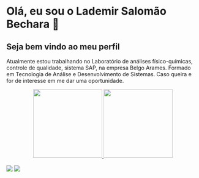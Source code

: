 <h1>Olá, eu sou o Lademir Salomão Bechara 👋</h1>
<div>
  <h2>Seja bem vindo ao meu perfil</h2>
</div>
<div>
  <p>
    Atualmente estou trabalhando no Laboratório de análises físico-químicas, controle de qualidade, sistema SAP, na empresa Belgo Arames.
   Formado em Tecnologia  de  Análise e Desenvolvimento de Sistemas. Caso queira e for de interesse em me dar uma oportunidade.
  </p>
</div>

<div align="center">
  <a href="https://github.com/Lademir76">
  <img height="180em" src="https://github-readme-stats.vercel.app/api?username=Lademir76&show_icons=false&theme=dark&include_all_commits=true&count_private=true"/>
  <img height="180em" src="https://github-readme-stats.vercel.app/api/top-langs/?username=Lademir76&layout=compact&langs_count=7&theme=dark"/>
</div>
<br>
<div>
   <a href = "mailto:becharalademir76@gmail.com"><img src="https://img.shields.io/badge/-Gmail-%23333?style=for-the-badge&logo=gmail&logoColor=white" target="_blank"></a>
  <a href="https://www.linkedin.com/in/lademirbechara/" target="_blank"><img src="https://img.shields.io/badge/-LinkedIn-%230077B5?style=for-the-badge&logo=linkedin&logoColor=white" target="_blank"></a> 
</div>  
